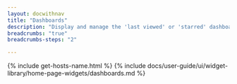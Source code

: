 ```yaml
---
layout: docwithnav
title: "Dashboards"
description: "Display and manage the 'last viewed' or 'starred' dashboard lists."
breadcrumbs: "true"
breadcrumbs-steps: "2"

---
```

{% include get-hosts-name.html %}
{% include docs/user-guide/ui/widget-library/home-page-widgets/dashboards.md %}
